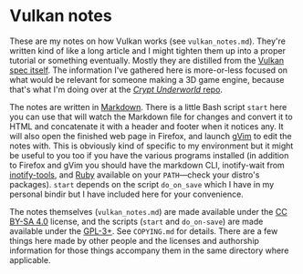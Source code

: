 # Vulkan notes

These are my notes on how Vulkan works (see `vulkan_notes.md`).
They're written kind of like a long article and I might tighten
them up into a proper tutorial or something eventually. Mostly
they are distilled from the [Vulkan spec
itself](https://www.khronos.org/registry/vulkan). The information
I've gathered here is more-or-less focused on what would be
relevant for someone making a 3D game engine, because that's what
I'm doing over at the [_Crypt Underworld_
repo](https://github.com/spinnylights/crypt_underworld).

The notes are written in
[Markdown](https://daringfireball.net/projects/markdown/). There
is a little Bash script `start` here you can use that will watch
the Markdown file for changes and convert it to HTML and
concatenate it with a header and footer when it notices any. It
will also open the finished web page in Firefox, and launch
[gVim](https://www.vim.org/) to edit the notes with. This is
obviously kind of specific to my environment but it might be
useful to you too if you have the various programs installed (in
addition to Firefox and gVim you should have the markdown CLI,
inotify-wait from
[inotify-tools](https://github.com/inotify-tools/inotify-tools),
and [Ruby](https://www.ruby-lang.org) available on your
`PATH`—check your distro's packages). `start` depends on the
script `do_on_save` which I have in my personal bindir but I have
included here for your convenience.

The notes themselves (`vulkan_notes.md`) are made available under
the [CC BY-SA
4.0](https://creativecommons.org/licenses/by-sa/4.0/legalcode)
license, and the scripts (`start` and `do_on-save`) are made
available under the
[GPL-3+](https://www.gnu.org/licenses/gpl-3.0.html). See
`COPYING.md` for details. There are a few things here made by
other people and the licenses and authorship information for
those things accompany them in the same directory where
applicable.
